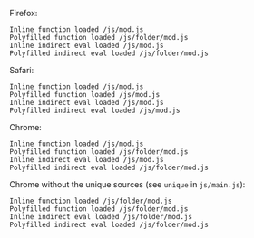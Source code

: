 Firefox:
```
Inline function loaded /js/mod.js
Polyfilled function loaded /js/folder/mod.js
Inline indirect eval loaded /js/mod.js
Polyfilled indirect eval loaded /js/folder/mod.js
```

Safari:
```
Inline function loaded /js/mod.js
Polyfilled function loaded /js/mod.js
Inline indirect eval loaded /js/mod.js
Polyfilled indirect eval loaded /js/mod.js
```

Chrome:
```
Inline function loaded /js/mod.js
Polyfilled function loaded /js/folder/mod.js
Inline indirect eval loaded /js/mod.js
Polyfilled indirect eval loaded /js/folder/mod.js
```

Chrome without the unique sources (see `unique` in `js/main.js`):
```
Inline function loaded /js/folder/mod.js
Polyfilled function loaded /js/folder/mod.js
Inline indirect eval loaded /js/folder/mod.js
Polyfilled indirect eval loaded /js/folder/mod.js
```
